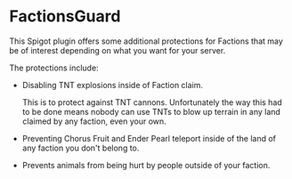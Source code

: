# FactionsGuard
This Spigot plugin offers some additional protections for Factions that may be of interest depending on what you want for your server.

The protections include:
* Disabling TNT explosions inside of Faction claim.

  This is to protect against TNT cannons. Unfortunately the way this had to be done means nobody can use TNTs to blow up terrain in any land claimed by any faction, even your own.

* Preventing Chorus Fruit and Ender Pearl teleport inside of the land of any faction you don't belong to.
* Prevents animals from being hurt by people outside of your faction.